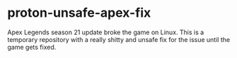 # proton-unsafe-apex-fix
Apex Legends season 21 update broke the game on Linux. This is a temporary repository with a really shitty and unsafe fix for the issue until the game gets fixed.
